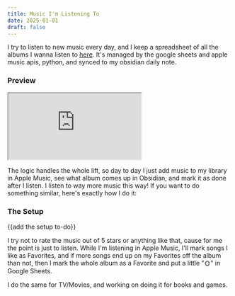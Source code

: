 ```yaml
---
title: Music I'm Listening To
date: 2025-01-01
draft: false
---
```


I try to listen to new music every day, and I keep a spreadsheet of all the albums I wanna listen to [here](https://docs.google.com/spreadsheets/d/1p8zTsGuQVV81tvuZswIHq-pIXCyZn9ixhg-2HWD9X10/edit?gid=0#gid=0). It's managed by the google sheets and apple music apis, python, and synced to my obsidian daily note. 

### Preview

<iframe src="https://docs.google.com/spreadsheets/d/e/2PACX-1vR2ue613iOVDnHzZytR6R65ojNBF_sugk5jeGK5aqUGVdJgCEPYrs9Jpb7sh1O_GhlSlMie8t06hf_a/pubhtml?gid=0&amp;single=true&amp;widget=true&amp;headers=false"></iframe>

The logic handles the whole lift, so day to day I just add music to my library in Apple Music, see what album comes up in Obsidian, and mark it as done after I listen. I listen to way more music this way! If you want to do something similar, here's exactly how I do it:

### The Setup

{{add the setup to-do}}

I try not to rate the music out of 5 stars or anything like that, cause for me the point is just to listen. While I'm listening in Apple Music, I'll mark songs I like as Favorites, and if more songs end up on my Favorites off the album than not, then I mark the whole album as a Favorite and put a little "🌞" in Google Sheets. 

I do the same for TV/Movies, and working on doing it for books and games.